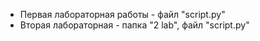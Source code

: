 - Первая лабораторная работы - файл "script.py"
- Вторая лабораторная - папка "2 lab", файл "script.py"